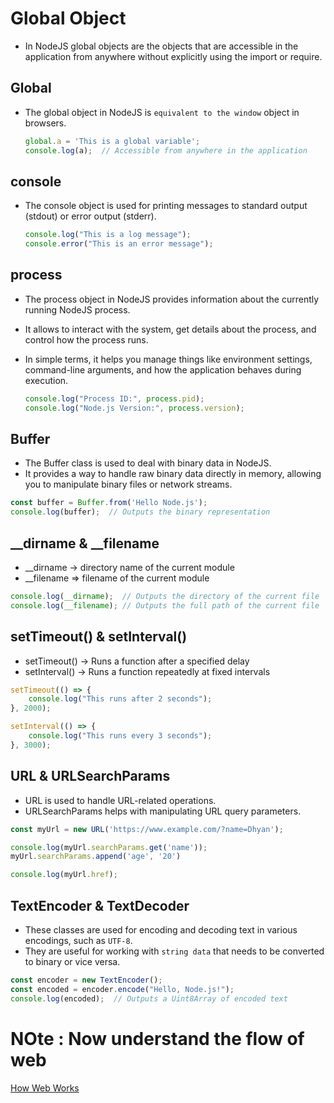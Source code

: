 # Global Object

- In NodeJS global objects are the objects that are accessible in the application from anywhere without explicitly using the import or require.

## Global
- The global object in NodeJS is `equivalent to the window` object in browsers.

    ```js
    global.a = 'This is a global variable';
    console.log(a);  // Accessible from anywhere in the application
    ```

## console
- The console object is used for printing messages to standard output (stdout) or error output (stderr).

    ```js
    console.log("This is a log message");
    console.error("This is an error message");
    ```

## process
- The process object in NodeJS provides information about the currently running NodeJS process.
- It allows to interact with the system, get details about the process, and control how the process runs.
- In simple terms, it helps you manage things like environment settings, command-line arguments, and how the application behaves during execution.

    ```js
    console.log("Process ID:", process.pid);
    console.log("Node.js Version:", process.version);
    ```

## Buffer
- The Buffer class is used to deal with binary data in NodeJS.
- It provides a way to handle raw binary data directly in memory, allowing you to manipulate binary files or network streams.

```js
const buffer = Buffer.from('Hello Node.js');
console.log(buffer);  // Outputs the binary representation
```

## __dirname & __filename

- __dirname -> directory name of the current module
- __filename => filename of the current module

```js
console.log(__dirname);  // Outputs the directory of the current file
console.log(__filename); // Outputs the full path of the current file
```


## setTimeout() & setInterval()

- setTimeout() -> Runs a function after a specified delay
- setInterval() -> Runs a function repeatedly at fixed intervals

```js
setTimeout(() => {
    console.log("This runs after 2 seconds");
}, 2000);

setInterval(() => {
    console.log("This runs every 3 seconds");
}, 3000);
```


## URL & URLSearchParams
- URL is used to handle URL-related operations. 
- URLSearchParams helps with manipulating URL query parameters.

```js
const myUrl = new URL('https://www.example.com/?name=Dhyan');

console.log(myUrl.searchParams.get('name'));
myUrl.searchParams.append('age', '20')

console.log(myUrl.href);
```

## TextEncoder & TextDecoder
- These classes are used for encoding and decoding text in various encodings, such as `UTF-8`.
- They are useful for working with `string data` that needs to be converted to binary or vice versa.

```js
const encoder = new TextEncoder();
const encoded = encoder.encode("Hello, Node.js!");
console.log(encoded);  // Outputs a Uint8Array of encoded text
```

# NOte : Now understand the flow of web 

[How Web Works](./Web%20work.md)